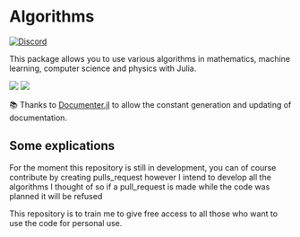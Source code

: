 # Algorithms
[![Discord](https://img.shields.io/discord/808045925556682782.svg?logo=discord&colorB=7289DA&style=flat-square)](https://discord.gg/NqRhMaDpBr)&nbsp;

This package allows you to use various algorithms in mathematics, machine learning, computer science and physics with Julia.



[![](https://img.shields.io/badge/docs-stable-blue.svg)](https://mitsuaaki.github.io/Algorithms/stable)
[![](https://img.shields.io/badge/docs-dev-blue.svg)](https://mitsuaaki.github.io/Algorithms/dev)

📚 Thanks to [Documenter.jl](https://github.com/JuliaDocs/Documenter.jl) to allow the constant generation and updating of documentation.

## Some explications
For the moment this repository is still in development, you can of course contribute by creating pulls_request however I intend to develop all the algorithms I thought of so if a pull_request is made while the code was planned it will be refused

This repository is to train me to give free access to all those who want to use the code for personal use.